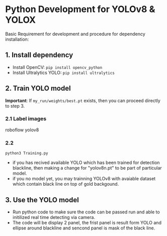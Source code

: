 # Python Development for YOLOv8 & YOLOX 

Basic Requirement for development and procedure for dependency installation:

## 1. Install dependency
   - Install OpenCV: `pip install opencv_python`
   - Install Ultralytics YOLO: `pip install ultralytics`

## 2. Train YOLO model
**Important**: If `my_run/weights/best.pt` exists, then you can proceed directly to step 3.

### 2.1 Label images
roboflow yolov8

### 2.2

```
python3 Training.py
```
   - if you has recived available YOLO which has been trained for detection blackline, then making a change for "yolov8n.pt" to be part of particular model.
   - if you no model yet, you may trainning YOLOv8 with avaiable dataset which contain black line on top of gold backgound.

## 3. Use the YOLO model 
   - Run python code to make sure the code can be passed run and able to initilized real time detecting via camera.
   - The code will be display 2 panel, the frist panel is result form YOLO and ellipse around blackline and sencond panel is mask of the black line.
